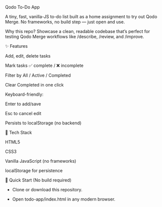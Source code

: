 Qodo To-Do App

A tiny, fast, vanilla-JS to-do list built as a home assignment to try out Qodo Merge. No frameworks, no build step — just open and use.

Why this repo?
Showcase a clean, readable codebase that’s perfect for testing Qodo Merge workflows like /describe, /review, and /improve.

✨ Features

Add, edit, delete tasks

Mark tasks ✅ complete / ❌ incomplete

Filter by All / Active / Completed

Clear Completed in one click

Keyboard-friendly:

Enter to add/save

Esc to cancel edit

Persists to localStorage (no backend)

🧰 Tech Stack

HTML5

CSS3

Vanilla JavaScript (no frameworks)

localStorage for persistence

🚀 Quick Start (No build required)



- Clone or download this repository.

- Open todo-app/index.html in any modern browser.

